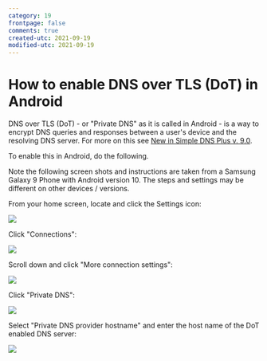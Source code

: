```yaml
---
category: 19
frontpage: false
comments: true
created-utc: 2021-09-19
modified-utc: 2021-09-19
---
```

# How to enable DNS over TLS (DoT) in Android

DNS over TLS (DoT) - or "Private DNS" as it is called in Android - is a way to encrypt DNS queries and responses between a user's device and the resolving DNS server. For more on this see [New in Simple DNS Plus v. 9.0](/kb/194).

To enable this in Android, do the following.

Note the following screen shots and instructions are taken from a Samsung Galaxy 9 Phone with Android version 10. The steps and settings may be different on other devices / versions.

From your home screen, locate and click the Settings icon:

![](img/198/android1.png)

Click "Connections":

![](img/198/android2.png)

Scroll down and click "More connection settings":

![](img/198/android3.png)

Click "Private DNS":

![](img/198/android4.png)

Select "Private DNS provider hostname" and enter the host name of the DoT enabled DNS server:

![](img/198/android5.png)

